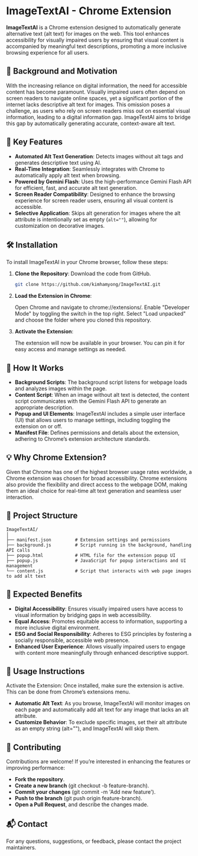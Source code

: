 # ImageTextAI - Chrome Extension

**ImageTextAI** is a Chrome extension designed to automatically generate alternative text (alt text) for images on the web. This tool enhances accessibility for visually impaired users by ensuring that visual content is accompanied by meaningful text descriptions, promoting a more inclusive browsing experience for all users.

## 📖 Background and Motivation

With the increasing reliance on digital information, the need for accessible content has become paramount. Visually impaired users often depend on screen readers to navigate online spaces, yet a significant portion of the internet lacks descriptive alt text for images. This omission poses a challenge, as users who rely on screen readers miss out on essential visual information, leading to a digital information gap. ImageTextAI aims to bridge this gap by automatically generating accurate, context-aware alt text.

## 🚀 Key Features

- **Automated Alt Text Generation**: Detects images without alt tags and generates descriptive text using AI.
- **Real-Time Integration**: Seamlessly integrates with Chrome to automatically apply alt text when browsing.
- **Powered by Gemini Flash**: Uses the high-performance Gemini Flash API for efficient, fast, and accurate alt text generation.
- **Screen Reader Compatibility**: Designed to enhance the browsing experience for screen reader users, ensuring all visual content is accessible.
- **Selective Application**: Skips alt generation for images where the alt attribute is intentionally set as empty (`alt=""`), allowing for customization on decorative images.

## 🛠️ Installation

To install ImageTextAI in your Chrome browser, follow these steps:

1. **Clone the Repository**: Download the code from GitHub.
   ```bash
   git clone https://github.com/kimhamyong/ImageTextAI.git
2. **Load the Extension in Chrome**:

   Open Chrome and navigate to chrome://extensions/.
   Enable "Developer Mode" by toggling the switch in the top right.
   Select "Load unpacked" and choose the folder where you cloned this repository.
3. **Activate the Extension**:

   The extension will now be available in your browser. You can pin it for easy access and manage settings as needed.

## 🎉 How It Works

- **Background Scripts**: The background script listens for webpage loads and analyzes images within the page.
- **Content Script**: When an image without alt text is detected, the content script communicates with the Gemini Flash API to generate an appropriate description.
- **Popup and UI Elements**: ImageTextAI includes a simple user interface (UI) that allows users to manage settings, including toggling the extension on or off.
- **Manifest File**: Defines permissions and details about the extension, adhering to Chrome’s extension architecture standards.

## 💡 Why Chrome Extension?
Given that Chrome has one of the highest browser usage rates worldwide, a Chrome extension was chosen for broad accessibility. Chrome extensions also provide the flexibility and direct access to the webpage DOM, making them an ideal choice for real-time alt text generation and seamless user interaction.


## 🧩 Project Structure
```
ImageTextAI/
│
├── manifest.json         # Extension settings and permissions
├── background.js         # Script running in the background, handling API calls
├── popup.html            # HTML file for the extension popup UI
├── popup.js              # JavaScript for popup interactions and UI management
└── content.js            # Script that interacts with web page images to add alt text
```

## 🌟 Expected Benefits

- **Digital Accessibility**: Ensures visually impaired users have access to visual information by bridging gaps in web accessibility.
- **Equal Access**: Promotes equitable access to information, supporting a more inclusive digital environment.
- **ESG and Social Responsibility**: Adheres to ESG principles by fostering a socially responsible, accessible web presence.
- **Enhanced User Experience**: Allows visually impaired users to engage with content more meaningfully through enhanced descriptive support.

## 📝 Usage Instructions
Activate the Extension: Once installed, make sure the extension is active. This can be done from Chrome’s extensions menu.
- **Automatic Alt Text**: As you browse, ImageTextAI will monitor images on each page and automatically add alt text for any image that lacks an alt attribute.
- **Customize Behavior**: To exclude specific images, set their alt attribute as an empty string (alt=""), and ImageTextAI will skip them.

## 🤝 Contributing
Contributions are welcome! If you’re interested in enhancing the features or improving performance:

- **Fork the repository**.
- **Create a new branch** (git checkout -b feature-branch).
- **Commit your changes** (git commit -m 'Add new feature').
- **Push to the branch** (git push origin feature-branch).
- **Open a Pull Request**, and describe the changes made.

## 📬 Contact
For any questions, suggestions, or feedback, please contact the project maintainers.